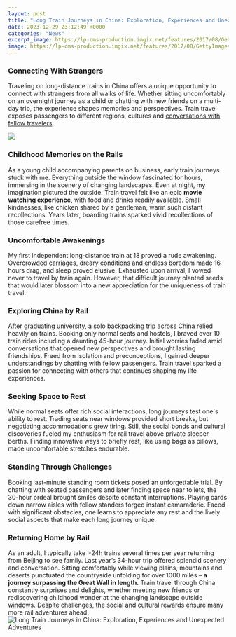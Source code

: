 ```yaml
---
layout: post
title: "Long Train Journeys in China: Exploration, Experiences and Unexpected Adventures"
date: 2023-12-29 23:12:49 +0000
categories: "News"
excerpt_image: https://lp-cms-production.imgix.net/features/2017/08/GettyImages-584549624-cropped-8455601d6888.jpg?auto=compress&amp;fit=crop&amp;fm=auto&amp;sharp=10&amp;vib=20&amp;w=1200
image: https://lp-cms-production.imgix.net/features/2017/08/GettyImages-584549624-cropped-8455601d6888.jpg?auto=compress&amp;fit=crop&amp;fm=auto&amp;sharp=10&amp;vib=20&amp;w=1200
---
```


### Connecting With Strangers 
Traveling on long-distance trains in China offers a unique opportunity to connect with strangers from all walks of life. Whether sitting uncomfortably on an overnight journey as a child or chatting with new friends on a multi-day trip, the experience shapes memories and perspectives. Train travel exposes passengers to different regions, cultures and [conversations with fellow travelers](https://logurl.github.io/2024-01-10-u9a6c-u8033-u4ed6-u6e38-u73a9-u65b9-u5f0f-u6307-u5357/).

![](https://discovery.cathaypacific.com/wp-content/uploads/2017/08/Hero-China-High-Speed-Rail-1.jpg)
### Childhood Memories on the Rails
As a young child accompanying parents on business, early train journeys stuck with me. Everything outside the window fascinated for hours, immersing in the scenery of changing landscapes. Even at night, my imagination pictured the outside. Train travel felt like an epic **movie watching experience**, with food and drinks readily available. Small kindnesses, like chicken shared by a gentleman, warm such distant recollections. Years later, boarding trains sparked vivid recollections of those carefree times.
### Uncomfortable Awakenings 
My first independent long-distance train at 18 proved a rude awakening. Overcrowded carriages, dreary conditions and endless boredom made 16 hours drag, and sleep proved elusive. Exhausted upon arrival, I vowed never to travel by train again. However, that difficult journey planted seeds that would later blossom into a new appreciation for the uniqueness of train travel.
### Exploring China by Rail 
After graduating university, a solo backpacking trip across China relied heavily on trains. Booking only normal seats and hostels, I braved over 10 train rides including a daunting 45-hour journey. Initial worries faded amid conversations that opened new perspectives and brought lasting friendships. Freed from isolation and preconceptions, I gained deeper understandings by chatting with fellow passengers. Train travel sparked a passion for connecting with others that continues shaping my life experiences. 
### Seeking Space to Rest 
While normal seats offer rich social interactions, long journeys test one's ability to rest. Trading seats near windows provided short breaks, but negotiating accommodations grew tiring. Still, the social bonds and cultural discoveries fueled my enthusiasm for rail travel above private sleeper berths. Finding innovative ways to briefly rest, like using bags as pillows, made uncomfortable stretches endurable.
### Standing Through Challenges
Booking last-minute standing room tickets posed an unforgettable trial. By chatting with seated passengers and later finding space near toilets, the 30-hour ordeal brought smiles despite constant interruptions. Playing cards down narrow aisles with fellow standers forged instant camaraderie. Faced with significant obstacles, one learns to appreciate any rest and the lively social aspects that make each long journey unique.
### Returning Home by Rail  
As an adult, I typically take >24h trains several times per year returning from Beijing to see family. Last year’s 34-hour trip offered splendid scenery and conversation. Sitting comfortably while viewing plains, mountains and deserts punctuated the countryside unfolding for over 1000 miles – **a journey surpassing the Great Wall in length.** Train travel through China constantly surprises and delights, whether meeting new friends or rediscovering childhood wonder at the changing landscape outside windows. Despite challenges, the social and cultural rewards ensure many more rail adventures ahead.
![Long Train Journeys in China: Exploration, Experiences and Unexpected Adventures](https://lp-cms-production.imgix.net/features/2017/08/GettyImages-584549624-cropped-8455601d6888.jpg?auto=compress&amp;fit=crop&amp;fm=auto&amp;sharp=10&amp;vib=20&amp;w=1200)